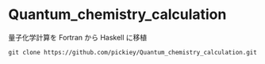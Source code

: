 # Quantum_chemistry_calculation

量子化学計算を Fortran から Haskell に移植

```
git clone https://github.com/pickiey/Quantum_chemistry_calculation.git
```
